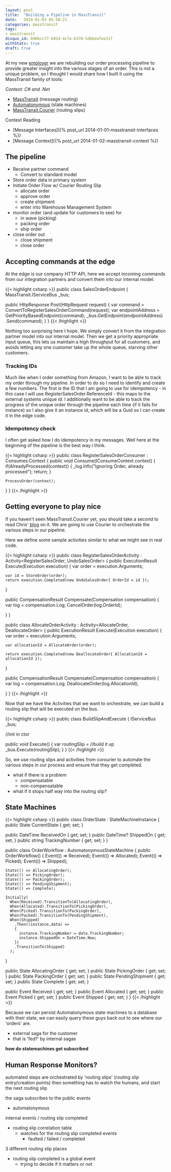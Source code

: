 ```yaml
---
layout: post
title:  "Building a Pipeline in MassTransit"
date:   2014-01-03 05:58:21
categories: masstransit
tags:
- masstransit
disqus_id: b90bcc77-b92d-4c7e-b378-5dbbeafee31f
withStats: true
draft: true
---
```


At my new [employer](http://amplifier.com) we are rebuilding our order processing
pipeline to provide greater insight into the various stages of an order. This is
not a unique problem, so I thought I would share how I built it using the
MassTransit family of tools:

_Context: C# and .Net_

- [MassTransit](http://masstransit-project.com) (message routing)
- [Automatonymous](https://github.com/MassTransit/Automatonymous) (state machines)
- [MassTransit.Courier](https://github.com/MassTransit/MassTransit-Courier) (routing slips)

Context Reading

- [Message Interfaces]({% post_url 2014-01-01-masstransit-interfaces %})
- [Message Context]({% post_url 2014-01-02-masstransit-context %})

## The pipeline

- Receive partner command
    - Convert to standard model
- Store order data in primary system
- Initiate Order Flow w/ Courier Routing Slip
  - allocate order
  - approve order
  - create shipment
  - enter into Warehouse Management System
- monitor order (and update for customers to see) for
    - in wave (picking)
    - packing order
    - ship order
- close order out
    - close shipment
    - close order

## Accepting commands at the edge

At the edge is our company HTTP API, here we accept incoming commands from our
integration partners and convert them into our internal model.

{{< highlight csharp >}}
public class SalesOrderEndpoint
{
  MassTransit.IServiceBus _bus;

  public HttpResponse Post(HttpRequest request)
  {
    var command = ConvertToRegisterSalesOrderCommand(request);
    var endpointAddress = GetPriorityBasedEndpoint(command);
    _bus.GetEndpoint(endpointAddress)
      .Send(command);
  }
}
{{< /highlight >}}

Nothing too surprising here I hope. We simply convert it from the integration
partner model into our internal model. Then we get a priority appropriate input
queue, this lets us maintain a high throughput for all customers, and avoids letting
any one customer take up the whole queue, starving other customers.

### Tracking IDs

Much like when I order something from Amazon, I want to be able to track my
order through my pipeline. In order to do so I need to identify and create a few
numbers. The first is the ID that I am going to use for idempotency - in this
case I will use RegisterSalesOrder.ReferenceId - this maps to the external
systems unique id. I additionally want to be able to track the progress of the
unique order through the pipeline each time (if it fails for instance) so I also
give it an instance id, which will be a Guid so I can create it in the edge
code.

### Idempotency check

I often get asked how I do idempotency in my messages. Well here at the
beginning of the pipeline is the best way i think.

{{< highlight csharp >}}
public class RegisterSalesOrderConsumer :
  Consumes<RegisterSalesOrder>.Context
{
  public void Consume(IConsumeContext<RegisterSalesOrder> context)
  {
    if(AlreadyProcessed(context))
    {
      _log.Info("Ignoring Order, already processed");
      return;
    }

    ProcessOrder(context);
  }
}
{{< /highlight >}}

## Getting everyone to play nice

If you haven't seen MassTransit.Courier yet, you should take a second to read
Chris' [blog](http://blog.phatboyg.com/2013/03/27/implementing-routing-slip-with-masstransit/)
on it. We are going to use Courier to orchestrate the various steps in our pipeline.

Here we define some sample activities similar to what we might see in real code.

{{< highlight csharp >}}
public class RegisterSalesOrderActivity :
  Activity<RegisterSalesOrder, UndoSalesOrder>
{
  public ExecutionResult Execute(Execution<RegisterSalesOrder> execution)
  {
    var order = execution.Arguments;

    var id = StoreOrder(order);
    return execution.Completed(new UndoSalesOrder{ OrderId = id });
  }

  public CompensationResult Compensate(Compensation<UndoSalesOrder> compensation)
  {
    var log = compensation.Log;
    CancelOrder(log.OrderId);

  }
}

public class AllocateOrderActivity :
  Activity<AllocateOrder, DeallocateOrder>
{
  public ExecutionResult Execute(Execution<AllocateOrder> execution)
  {
    var order = execution.Arguments;

    var allocationId = AllocateOrder(order);

    return execution.Completed(new DeallocateOrder{ AllocationId = allocationId });
  }

  public CompensationResult Compensate(Compensation<DeallocateOrder> compensation)
  {
    var log = compensation.Log;
    DeallocateOrder(log.AllocationId);

  }
}
{{< /highlight >}}

Now that we have the Activities that we want to orchestrate, we can build a
routing slip that will be executed on the bus.

{{< highlight csharp >}}
public class BuildSlipAndExecute
{
  IServiceBus _bus;

  //init in ctor

  public void Execute()
  {
    var routingSlip = //build it up
    _bus.Execute(routingSlip);
  }
}
{{< /highlight >}}

So, we use routing slips and activities from corourier to automate the various
steps in our process and ensure that they get completed.

- what if there is a problem
    - compensatable
    - non-compensatable
- what if it stops half way into the routing slip?

## State Machines

{{< highlight csharp >}}
public class OrderState : StateMachineInstance
{
  public State CurrentState { get; set; }

  public DateTime ReceivedOn { get; set; }
  public DateTime? ShippedOn { get; set; }
  public string TrackingNumber { get; set; }
}

public class OrderWorkflow :
 AutomatonymousStateMachine<OrderState>
{
  public OrderWorkflow()
  {
    Event(() => Received);
    Event(() => Allocated);
    Event(() => Picked);
    Event(() => Shipped);

    State(() => AllocatingOrder);
    State(() => PickingOrder);
    State(() => PackingOrder);
    State(() => PendingShipment);
    State(() => Complete);

    Initially(
      When(Received).TransitionTo(AllocatingOrder),
      When(Allocated).TransitionTo(PickingOrder),
      When(Picked).TransitionTo(PackingOrder),
      When(Packed).TransitionTo(PendingShipment),
      When(Shipped)
        .Then((instance,data) =>
        {
          instance.TrackingNumber = data.TrackingNumber;
          instance.ShippedOn = DateTime.Now;
        })
        .TransitionTo(Shipped)
      );
  }


  public State AllocatingOrder { get; set; }
  public State PickingOrder { get; set; }
  public State PackingOrder { get; set; }
  public State PendingShipment { get; set; }
  public State Complete { get; set; }



  public Event<SalesOrderReceived> Received { get; set; }
  public Event<SalesOrderAllocated> Allocated { get; set; }
  public Event<SalesOrderPicked> Picked { get; set; }
  public Event<SalesOrderShipped> Shipped { get; set; }
}
{{< /highlight >}}

Because we can persist Automatonymous state machines to a database with
their state, we can easily query these guys back out to see where our 'orders'
are.

- external saga for the customer
- that is 'fed?' by internal sagas

__how do statemachines get subscribed__

## Human Response Monitors?

automated steps are orchestrated by 'routing slips' (routing slip entry/creation points) then something
has to watch the humans, and start the next routing slip

the saga subscribes to the public events
- automatonymous


internal events / routing slip completed

- routing slip correlation table
    - watches for the routing slip completed events
        - faulted / failed / completed


3 different routing slip places

- routing slip completed is a global event
    - trying to decide if it matters or not

